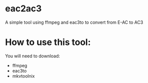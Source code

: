 # eac2ac3
A simple tool using ffmpeg and eac3to to convert from E-AC to AC3

# How to use this tool:
You will need to download:
- ffmpeg
- eac3to
- mkvtoolnix

